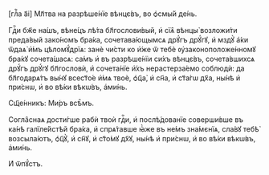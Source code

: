 [глⷡ҇а а҃і] Мл҃тва на разрѣше́нїе вѣнцє́въ, во ѻ҆смы́й де́нь.

Гдⷭ҇и бж҃е на́шъ, вѣне́цъ лѣ́та бл҃гослови́вый, и҆ сїѧ̑ вѣнцы̀ возложи́ти
преда́вый зако́номъ бра́ка, сочетава́ющымсѧ дрꙋ́гъ дрꙋ́гꙋ, и҆ мздꙋ̀ а҆́ки ѿдаѧ̀
и҆́мъ цѣломꙋ́дрїѧ: занѐ чи́сти ко и҆́же ѿ тебѐ ᲂу҆законоположе́нномꙋ бра́кꙋ
сочета́шасѧ: са́мъ и҆ въ разрѣше́нїи си́хъ вѣнцє́въ, сочета́вшихсѧ дрꙋ́гъ дрꙋ́гꙋ
бл҃гословѝ, и҆ сочета́нїе и҆́хъ нерастерза́емо соблюдѝ: да бл҃годарѧ́тъ вы́нꙋ
всест҃о́е и҆́мѧ твоѐ, ѻ҆ц҃а̀, и҆ сн҃а, и҆ ст҃а́гѡ дх҃а, ны́нѣ и҆ при́снѡ, и҆ во
вѣ́ки вѣкѡ́въ, а҆ми́нь.

Сщ҃е́нникъ: Ми́ръ всѣ̑мъ.

Согла̑снаѧ дости́гше рабѝ твоѝ гдⷭ҇и, и҆ послѣ́дованїе соверши́вше въ ка́нѣ
галїле́йстѣй бра́ка, и҆ спрѧ́тавше ꙗ҆̀же въ не́мъ зна́мєнїѧ, сла́вꙋ тебѣ̀
возсыла́ютъ, ѻ҆ц҃ꙋ̀, и҆ сн҃ꙋ, и҆ ст҃о́мꙋ дх҃ꙋ, ны́нѣ и҆ при́снѡ, и҆ во вѣ́ки
вѣкѡ́въ, а҆ми́нь.

И҆ ѿпꙋ́стъ.

